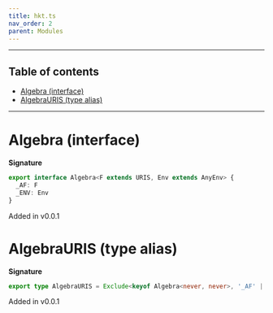 ```yaml
---
title: hkt.ts
nav_order: 2
parent: Modules
---
```


---

<h2 class="text-delta">Table of contents</h2>

- [Algebra (interface)](#algebra-interface)
- [AlgebraURIS (type alias)](#algebrauris-type-alias)

---

# Algebra (interface)

**Signature**

```ts
export interface Algebra<F extends URIS, Env extends AnyEnv> {
  _AF: F
  _ENV: Env
}
```

Added in v0.0.1

# AlgebraURIS (type alias)

**Signature**

```ts
export type AlgebraURIS = Exclude<keyof Algebra<never, never>, '_AF' | '_ENV'>
```

Added in v0.0.1
